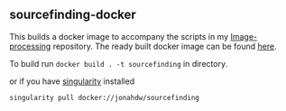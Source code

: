 ## sourcefinding-docker

This builds a docker image to accompany the scripts in my [Image-processing](https://github.com/JonahDW/Image-processing) repository. The ready built docker image can be found [here](https://hub.docker.com/r/jonahdw/sourcefinding).

To build run `docker build . -t sourcefinding` in directory.

or if you have [singularity](https://singularity.hpcng.org) installed

`singularity pull docker://jonahdw/sourcefinding`
